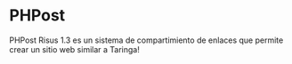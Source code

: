 # PHPost
PHPost Risus 1.3 es un sistema de compartimiento de enlaces que permite crear un sitio web similar a Taringa!
